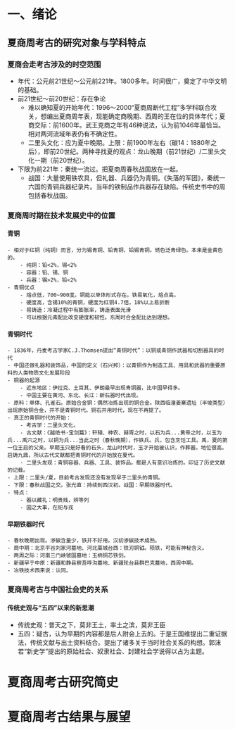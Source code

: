 # 一、绪论
## 夏商周考古的研究对象与学科特点
### 夏商会走考古涉及的时空范围
- 年代：公元前21世纪～公元前221年。1800多年。时间很广，奠定了中华文明的基础。
- 前21世纪～前20世纪：存在争论
    - 难以确知夏的开始年代：1996～2000“夏商周断代工程”多学科联合攻关，想编出夏商周年表，现能确定商晚期、西周的王在位的具体年代；夏商交际：前1600年。武王克商之年有46种说法，认为前1046年最恰当。相对两河流域年表仍有不确定性。
    - 二里头文化：应为夏中晚期。上限：前1900年左右（碳14：1880年之后），即前20世纪。两种寻找夏的观点：龙山晚期（前21世纪）/二里头文化一期（前20世纪）。
- 下限为前221年：秦统一流过。把夏商周春秋战国放在一起。
    - 战国：大量使用铁农具，但礼器、兵器仍为青铜。《失落的军团》，秦统一六国的青铜兵器纪录片。当年的铁制品作兵器存在缺陷。传统史书中的周包括春秋战国。
### 夏商周时期在技术发展史中的位置
#### 青铜
    - 相对于红铜（纯铜）而言，分为锡青铜、铅青铜、铅锡青铜。锈色泛青绿色。本来是金黄色的。
        - 纯铜：铅<2%，锡<2%
        - 容器：铅、锡、铜
        - 兵器：锡>2%，铅<2%
    - 青铜优点
        - 熔点低，700~900度。铜能以单体形式存在。铁易氧化，熔点高。
        - 硬度高，含锡10%的青铜，硬度为红铜4.7倍，18%以上易折断
        - 易铸造：冷凝过程中有膨胀率，铸造表面光滑
        - 可以根据元素配比改变硬度和韧性。东周时合金配比达到理想。
#### 青铜时代
    - 1836年，丹麦考古学家C.J.Thomsen提出“青铜时代”：以铜或青铜作武器和切割器具的时代
    - 中国还做礼器和装饰品，中国的定义（石兴邦）：以青铜作为制造工具、用具和武器的重要原料的人类物质文化发展阶段
    - 铜器的起源
        - 近东地区：伊拉克、土耳其、伊朗最早出现青铜器，比中国早得多。
        - 中国主要在黄河、东北、长江：新石器时代出现。
    - 原料：单体、孔雀石。原始合金铜：偶然冶炼出现的铜合金。陕西临潼姜寨遗址（半坡类型）出现原始铜合金，并不是青铜时代。铜石并用时代，现在不再提了。
    - 真正的青铜时代的开始：
        - 考古学：二里头文化。
        - 古文献：《越绝书·宝剑篇》：轩辕、神农、赫胥之时，以石为兵...黄帝之时，以玉为兵...禹穴之时，以铜为兵...当此之时（春秋晚期），作铁兵。兵，包含烹饪工具。禹，夏的第一位王启的父亲。早期玉只是好看的石头，龙山时代时，玉才开始被认识，作葬器，地位很高。启铸九鼎，所以古代文献都把青铜时代的开始放在夏代。
        - 二里头发现：青铜容器、兵器、工具、装饰品。都是人有意识冶炼的。印证了历史文献的记载。
    - 上限：二里头/夏，目前考古发现还没有发现早于二里头的青铜。
    - 下限：春秋战国之交。张光直：持续到西汉初。战国：早期铁器时代。
    - 特点：
        - 器以藏礼：明贵贱，辨等列
        - 国之大事，在祀与戎
#### 早期铁器时代
    - 春秋晚期出现。渗碳含量少，铁并不好用。汉初渗碳技术成熟。
    - 商中期：北京平谷刘家河墓地、河北藁城台西：铁刃铜钺。陨铁，可能有神秘含义。
    - 两周之际：河南三门峡虢国墓地：玉柄铜芯铁剑。
    - 新疆早于中原：新疆和静县察吾呼沟墓地、新疆轮台县群巴克墓地，西周中期。
    - 冶铁技术西来说：认同。
### 夏商周考古与中国社会史的关系
#### 传统史观与“五四”以来的新思潮
- 传统史观：普天之下，莫非王土，率土之滨，莫非王臣
- 五四：疑古，认为早期的内容都是后人附会上去的。于是王国维提出二重证据法，传统文献与出土资料结合。提出了诸多关于当时社会关系的构想。郭沫若“新史学”提出的原始社会、奴隶社会、封建社会学说得以占为主题。

# 夏商周考古研究简史
# 夏商周考古结果与展望